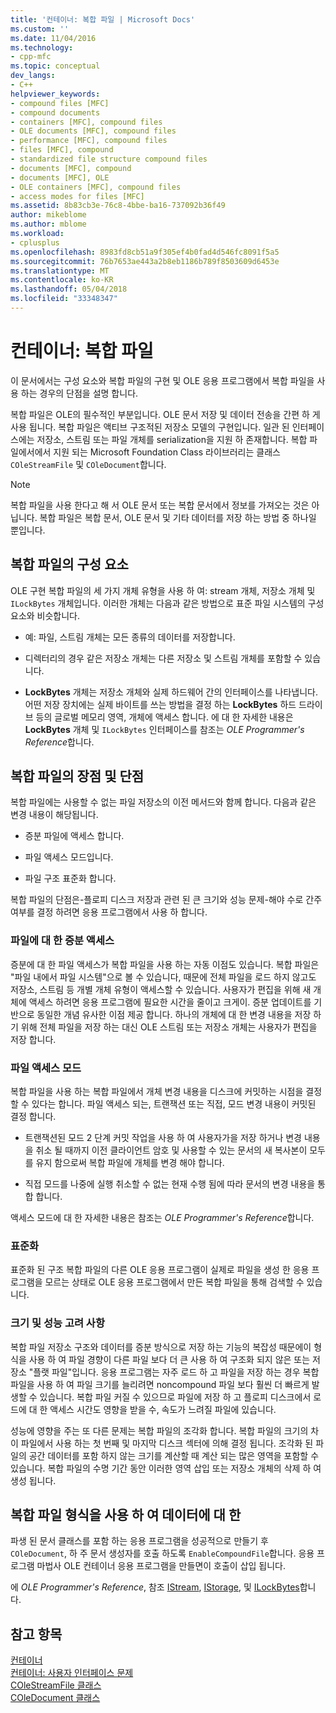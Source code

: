 ```yaml
---
title: '컨테이너: 복합 파일 | Microsoft Docs'
ms.custom: ''
ms.date: 11/04/2016
ms.technology:
- cpp-mfc
ms.topic: conceptual
dev_langs:
- C++
helpviewer_keywords:
- compound files [MFC]
- compound documents
- containers [MFC], compound files
- OLE documents [MFC], compound files
- performance [MFC], compound files
- files [MFC], compound
- standardized file structure compound files
- documents [MFC], compound
- documents [MFC], OLE
- OLE containers [MFC], compound files
- access modes for files [MFC]
ms.assetid: 8b83cb3e-76c8-4bbe-ba16-737092b36f49
author: mikeblome
ms.author: mblome
ms.workload:
- cplusplus
ms.openlocfilehash: 8983fd8cb51a9f305ef4b0fad4d546fc8091f5a5
ms.sourcegitcommit: 76b7653ae443a2b8eb1186b789f8503609d6453e
ms.translationtype: MT
ms.contentlocale: ko-KR
ms.lasthandoff: 05/04/2018
ms.locfileid: "33348347"
---
```

# <a name="containers-compound-files"></a>컨테이너: 복합 파일
이 문서에서는 구성 요소와 복합 파일의 구현 및 OLE 응용 프로그램에서 복합 파일을 사용 하는 경우의 단점을 설명 합니다.  
  
 복합 파일은 OLE의 필수적인 부분입니다. OLE 문서 저장 및 데이터 전송을 간편 하 게 사용 됩니다. 복합 파일은 액티브 구조적된 저장소 모델의 구현입니다. 일관 된 인터페이스에는 저장소, 스트림 또는 파일 개체를 serialization을 지원 하 존재합니다. 복합 파일에서에서 지원 되는 Microsoft Foundation Class 라이브러리는 클래스 `COleStreamFile` 및 `COleDocument`합니다.  
  
> [!NOTE]
>  복합 파일을 사용 한다고 해 서 OLE 문서 또는 복합 문서에서 정보를 가져오는 것은 아닙니다. 복합 파일은 복합 문서, OLE 문서 및 기타 데이터를 저장 하는 방법 중 하나일 뿐입니다.  
  
##  <a name="_core_components_of_a_compound_file"></a> 복합 파일의 구성 요소  
 OLE 구현 복합 파일의 세 가지 개체 유형을 사용 하 여: stream 개체, 저장소 개체 및 `ILockBytes` 개체입니다. 이러한 개체는 다음과 같은 방법으로 표준 파일 시스템의 구성 요소와 비슷합니다.  
  
-   예: 파일, 스트림 개체는 모든 종류의 데이터를 저장합니다.  
  
-   디렉터리의 경우 같은 저장소 개체는 다른 저장소 및 스트림 개체를 포함할 수 있습니다.  
  
-   **LockBytes** 개체는 저장소 개체와 실제 하드웨어 간의 인터페이스를 나타냅니다. 어떤 저장 장치에는 실제 바이트를 쓰는 방법을 결정 하는 **LockBytes** 하드 드라이브 등의 글로벌 메모리 영역, 개체에 액세스 합니다. 에 대 한 자세한 내용은 **LockBytes** 개체 및 `ILockBytes` 인터페이스를 참조는 *OLE Programmer's Reference*합니다.  
  
##  <a name="_core_advantages_and_disadvantages_of_compound_files"></a> 복합 파일의 장점 및 단점  
 복합 파일에는 사용할 수 없는 파일 저장소의 이전 메서드와 함께 합니다. 다음과 같은 변경 내용이 해당됩니다.  
  
-   증분 파일에 액세스 합니다.  
  
-   파일 액세스 모드입니다.  
  
-   파일 구조 표준화 합니다.  
  
 복합 파일의 단점은-플로피 디스크 저장과 관련 된 큰 크기와 성능 문제-해야 수로 간주 여부를 결정 하려면 응용 프로그램에서 사용 하 합니다.  
  
###  <a name="_core_incremental_access_to_files"></a> 파일에 대 한 증분 액세스  
 증분에 대 한 파일 액세스가 복합 파일을 사용 하는 자동 이점도 있습니다. 복합 파일은 "파일 내에서 파일 시스템"으로 볼 수 있습니다, 때문에 전체 파일을 로드 하지 않고도 저장소, 스트림 등 개별 개체 유형이 액세스할 수 있습니다. 사용자가 편집을 위해 새 개체에 액세스 하려면 응용 프로그램에 필요한 시간을 줄이고 크게이. 증분 업데이트를 기반으로 동일한 개념 유사한 이점 제공 합니다. 하나의 개체에 대 한 변경 내용을 저장 하기 위해 전체 파일을 저장 하는 대신 OLE 스트림 또는 저장소 개체는 사용자가 편집을 저장 합니다.  
  
###  <a name="_core_file_access_modes"></a> 파일 액세스 모드  
 복합 파일을 사용 하는 복합 파일에서 개체 변경 내용을 디스크에 커밋하는 시점을 결정할 수 있다는 합니다. 파일 액세스 되는, 트랜잭션 또는 직접, 모드 변경 내용이 커밋된 결정 합니다.  
  
-   트랜잭션된 모드 2 단계 커밋 작업을 사용 하 여 사용자가을 저장 하거나 변경 내용을 취소 될 때까지 이전 클라이언트 암호 및 사용할 수 있는 문서의 새 복사본이 모두를 유지 함으로써 복합 파일에 개체를 변경 해야 합니다.  
  
-   직접 모드를 나중에 실행 취소할 수 없는 현재 수행 됨에 따라 문서의 변경 내용을 통합 합니다.  
  
 액세스 모드에 대 한 자세한 내용은 참조는 *OLE Programmer's Reference*합니다.  
  
###  <a name="_core_standardization"></a> 표준화  
 표준화 된 구조 복합 파일의 다른 OLE 응용 프로그램이 실제로 파일을 생성 한 응용 프로그램을 모르는 상태로 OLE 응용 프로그램에서 만든 복합 파일을 통해 검색할 수 있습니다.  
  
###  <a name="_core_size_and_performance_considerations"></a> 크기 및 성능 고려 사항  
 복합 파일 저장소 구조와 데이터를 증분 방식으로 저장 하는 기능의 복잡성 때문에이 형식을 사용 하 여 파일 경향이 다른 파일 보다 더 큰 사용 하 여 구조화 되지 않은 또는 저장소 "플랫 파일"입니다. 응용 프로그램는 자주 로드 하 고 파일을 저장 하는 경우 복합 파일을 사용 하 여 파일 크기를 늘리려면 noncompound 파일 보다 훨씬 더 빠르게 발생할 수 있습니다. 복합 파일 커질 수 있으므로 파일에 저장 하 고 플로피 디스크에서 로드에 대 한 액세스 시간도 영향을 받을 수, 속도가 느려질 파일에 있습니다.  
  
 성능에 영향을 주는 또 다른 문제는 복합 파일의 조각화 합니다. 복합 파일의 크기의 차이 파일에서 사용 하는 첫 번째 및 마지막 디스크 섹터에 의해 결정 됩니다. 조각화 된 파일의 공간 데이터를 포함 하지 않는 크기를 계산할 때 계산 되는 많은 영역을 포함할 수 있습니다. 복합 파일의 수명 기간 동안 이러한 영역 삽입 또는 저장소 개체의 삭제 하 여 생성 됩니다.  
  
##  <a name="_core_using_compound_files_format_for_your_data"></a> 복합 파일 형식을 사용 하 여 데이터에 대 한  
 파생 된 문서 클래스를 포함 하는 응용 프로그램을 성공적으로 만들기 후 `COleDocument`, 하 주 문서 생성자를 호출 하도록 `EnableCompoundFile`합니다. 응용 프로그램 마법사 OLE 컨테이너 응용 프로그램을 만들면이 호출이 삽입 됩니다.  
  
 에 *OLE Programmer's Reference*, 참조 [IStream](http://msdn.microsoft.com/library/windows/desktop/aa380034), [IStorage](http://msdn.microsoft.com/library/windows/desktop/aa380015), 및 [ILockBytes](http://msdn.microsoft.com/library/windows/desktop/aa379238)합니다.  
  
## <a name="see-also"></a>참고 항목  
 [컨테이너](../mfc/containers.md)   
 [컨테이너: 사용자 인터페이스 문제](../mfc/containers-user-interface-issues.md)   
 [COleStreamFile 클래스](../mfc/reference/colestreamfile-class.md)   
 [COleDocument 클래스](../mfc/reference/coledocument-class.md)
